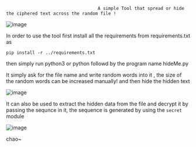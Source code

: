                                        A simple Tool that spread or hide the ciphered text across the random file !


![image](https://github.com/user-attachments/assets/af18152e-3dd0-47fa-87c4-7968ea6843e6)

In order to use the tool first install all the requirements from requirements.txt as 

`pip install -r ../requirements.txt`

then simply run python3 or python followd by the program name hideMe.py

It simply ask for the file name and write random words into it  , the size of the random words can be increased manually! and then hide the hidden text 

![image](https://github.com/user-attachments/assets/25ec5ffc-32dc-4dfc-9ef1-d656196f18ae)

It can also be used to extract the hidden data from the file and decrypt it 
by passing the sequnce in it, the sequence is generated by using the `secret` module 

![image](https://github.com/user-attachments/assets/340e0ea4-283d-48f2-8a23-a4db5eaa682f)

chao~
